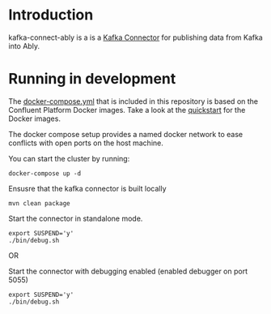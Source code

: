 # Introduction


kafka-connect-ably is a is a [Kafka Connector](http://kafka.apache.org/documentation.html#connect)
for publishing data from Kafka into Ably.

# Running in development


The [docker-compose.yml](docker-compose.yml) that is included in this repository is based on the Confluent Platform Docker images.
Take a look at the [quickstart](http://docs.confluent.io/current/cp-docker-images/docs/quickstart.html#getting-started-with-docker-client)
for the Docker images.


The docker compose setup provides a named docker network to ease conflicts with open ports on the host machine.

You can start the cluster by running:

```
docker-compose up -d
```

Ensusre that the kafka connector is built locally

```
mvn clean package
```

Start the connector in standalone mode.

```
export SUSPEND='y'
./bin/debug.sh
```

OR

Start the connector with debugging enabled (enabled debugger on port 5055)

```
export SUSPEND='y'
./bin/debug.sh
```
